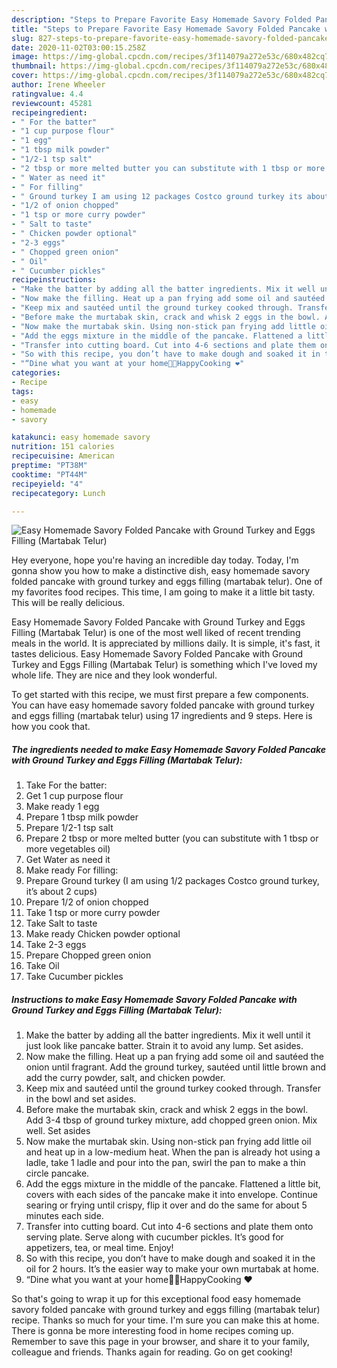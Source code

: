 ```yaml
---
description: "Steps to Prepare Favorite Easy Homemade Savory Folded Pancake with Ground Turkey and Eggs Filling (Martabak Telur)"
title: "Steps to Prepare Favorite Easy Homemade Savory Folded Pancake with Ground Turkey and Eggs Filling (Martabak Telur)"
slug: 827-steps-to-prepare-favorite-easy-homemade-savory-folded-pancake-with-ground-turkey-and-eggs-filling-martabak-telur
date: 2020-11-02T03:00:15.258Z
image: https://img-global.cpcdn.com/recipes/3f114079a272e53c/680x482cq70/easy-homemade-savory-folded-pancake-with-ground-turkey-and-eggs-filling-martabak-telur-recipe-main-photo.jpg
thumbnail: https://img-global.cpcdn.com/recipes/3f114079a272e53c/680x482cq70/easy-homemade-savory-folded-pancake-with-ground-turkey-and-eggs-filling-martabak-telur-recipe-main-photo.jpg
cover: https://img-global.cpcdn.com/recipes/3f114079a272e53c/680x482cq70/easy-homemade-savory-folded-pancake-with-ground-turkey-and-eggs-filling-martabak-telur-recipe-main-photo.jpg
author: Irene Wheeler
ratingvalue: 4.4
reviewcount: 45281
recipeingredient:
- " For the batter"
- "1 cup purpose flour"
- "1 egg"
- "1 tbsp milk powder"
- "1/2-1 tsp salt"
- "2 tbsp or more melted butter you can substitute with 1 tbsp or more vegetables oil"
- " Water as need it"
- " For filling"
- " Ground turkey I am using 12 packages Costco ground turkey its about 2 cups"
- "1/2 of onion chopped"
- "1 tsp or more curry powder"
- " Salt to taste"
- " Chicken powder optional"
- "2-3 eggs"
- " Chopped green onion"
- " Oil"
- " Cucumber pickles"
recipeinstructions:
- "Make the batter by adding all the batter ingredients. Mix it well until it just look like pancake batter. Strain it to avoid any lump. Set asides."
- "Now make the filling. Heat up a pan frying add some oil and sautéed the onion until fragrant. Add the ground turkey, sautéed until little brown and add the curry powder, salt, and chicken powder."
- "Keep mix and sautéed until the ground turkey cooked through. Transfer in the bowl and set asides."
- "Before make the murtabak skin, crack and whisk 2 eggs in the bowl. Add 3-4 tbsp of ground turkey mixture, add chopped green onion. Mix well. Set asides"
- "Now make the murtabak skin. Using non-stick pan frying add little oil and heat up in a low-medium heat. When the pan is already hot using a ladle, take 1 ladle and pour into the pan, swirl the pan to make a thin circle pancake."
- "Add the eggs mixture in the middle of the pancake. Flattened a little bit, covers with each sides of the pancake make it into envelope. Continue searing or frying until crispy, flip it over and do the same for about 5 minutes each side."
- "Transfer into cutting board. Cut into 4-6 sections and plate them onto serving plate. Serve along with cucumber pickles. It’s good for appetizers, tea, or meal time. Enjoy!"
- "So with this recipe, you don’t have to make dough and soaked it in the oil for 2 hours. It’s the easier way to make your own murtabak at home."
- "“Dine what you want at your home👩‍🍳HappyCooking ❤️"
categories:
- Recipe
tags:
- easy
- homemade
- savory

katakunci: easy homemade savory 
nutrition: 151 calories
recipecuisine: American
preptime: "PT38M"
cooktime: "PT44M"
recipeyield: "4"
recipecategory: Lunch

---
```



![Easy Homemade Savory Folded Pancake with Ground Turkey and Eggs Filling (Martabak Telur)](https://img-global.cpcdn.com/recipes/3f114079a272e53c/680x482cq70/easy-homemade-savory-folded-pancake-with-ground-turkey-and-eggs-filling-martabak-telur-recipe-main-photo.jpg)

Hey everyone, hope you're having an incredible day today. Today, I'm gonna show you how to make a distinctive dish, easy homemade savory folded pancake with ground turkey and eggs filling (martabak telur). One of my favorites food recipes. This time, I am going to make it a little bit tasty. This will be really delicious.



Easy Homemade Savory Folded Pancake with Ground Turkey and Eggs Filling (Martabak Telur) is one of the most well liked of recent trending meals in the world. It is appreciated by millions daily. It is simple, it's fast, it tastes delicious. Easy Homemade Savory Folded Pancake with Ground Turkey and Eggs Filling (Martabak Telur) is something which I've loved my whole life. They are nice and they look wonderful.


To get started with this recipe, we must first prepare a few components. You can have easy homemade savory folded pancake with ground turkey and eggs filling (martabak telur) using 17 ingredients and 9 steps. Here is how you cook that.

<!--inarticleads1-->

##### The ingredients needed to make Easy Homemade Savory Folded Pancake with Ground Turkey and Eggs Filling (Martabak Telur):

1. Take  For the batter:
1. Get 1 cup purpose flour
1. Make ready 1 egg
1. Prepare 1 tbsp milk powder
1. Prepare 1/2-1 tsp salt
1. Prepare 2 tbsp or more melted butter (you can substitute with 1 tbsp or more vegetables oil)
1. Get  Water as need it
1. Make ready  For filling:
1. Prepare  Ground turkey (I am using 1/2 packages Costco ground turkey, it’s about 2 cups)
1. Prepare 1/2 of onion chopped
1. Take 1 tsp or more curry powder
1. Take  Salt to taste
1. Make ready  Chicken powder optional
1. Take 2-3 eggs
1. Prepare  Chopped green onion
1. Take  Oil
1. Take  Cucumber pickles




<!--inarticleads2-->

##### Instructions to make Easy Homemade Savory Folded Pancake with Ground Turkey and Eggs Filling (Martabak Telur):

1. Make the batter by adding all the batter ingredients. Mix it well until it just look like pancake batter. Strain it to avoid any lump. Set asides.
1. Now make the filling. Heat up a pan frying add some oil and sautéed the onion until fragrant. Add the ground turkey, sautéed until little brown and add the curry powder, salt, and chicken powder.
1. Keep mix and sautéed until the ground turkey cooked through. Transfer in the bowl and set asides.
1. Before make the murtabak skin, crack and whisk 2 eggs in the bowl. Add 3-4 tbsp of ground turkey mixture, add chopped green onion. Mix well. Set asides
1. Now make the murtabak skin. Using non-stick pan frying add little oil and heat up in a low-medium heat. When the pan is already hot using a ladle, take 1 ladle and pour into the pan, swirl the pan to make a thin circle pancake.
1. Add the eggs mixture in the middle of the pancake. Flattened a little bit, covers with each sides of the pancake make it into envelope. Continue searing or frying until crispy, flip it over and do the same for about 5 minutes each side.
1. Transfer into cutting board. Cut into 4-6 sections and plate them onto serving plate. Serve along with cucumber pickles. It’s good for appetizers, tea, or meal time. Enjoy!
1. So with this recipe, you don’t have to make dough and soaked it in the oil for 2 hours. It’s the easier way to make your own murtabak at home.
1. “Dine what you want at your home👩‍🍳HappyCooking ❤️




So that's going to wrap it up for this exceptional food easy homemade savory folded pancake with ground turkey and eggs filling (martabak telur) recipe. Thanks so much for your time. I'm sure you can make this at home. There is gonna be more interesting food in home recipes coming up. Remember to save this page in your browser, and share it to your family, colleague and friends. Thanks again for reading. Go on get cooking!
